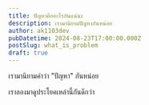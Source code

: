 ```yaml
---
title: ปัญหาคืออะไรกันแน่นะ
description: เรามานิยามปัญหากันหน่อย
author: ak1103dev
pubDatetime: 2024-08-23T17:00:00.000Z
postSlug: what_is_problem
draft: true
---
```


เรามานิยามคำว่า "ปัญหา" กันหน่อย

เราลองมาดูประโยคเหล่านี้กันดีกว่า
